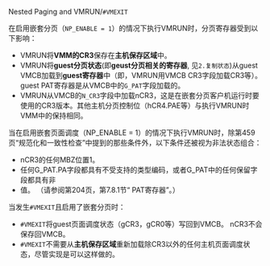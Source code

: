 
Nested Paging and VMRUN/`#VMEXIT`

在启用嵌套分页（`NP_ENABLE = 1`）的情况下执行VMRUN时，分页寄存器受到以下影响：

* VMRUN将**VMM的CR3**保存在**主机保存区域**中。
* VMRUN将**guest分页状态**(即**geust分页相关的寄存器**, 见`2.复制状态`)从guest VMCB加载到**guest寄存器**中（即，VMRUN用VMCB CR3字段加载CR3等）。guest PAT寄存器是从VMCB中的`G_PAT`字段加载的。
* VMRUN从VMCB的`N_CR3`字段中加载nCR3，这是在嵌套分页客户机运行时要使用的CR3版本。其他主机分页控制位（hCR4.PAE等）与执行VMRUN时VMM中的保持相同。

当在启用嵌套页面调度（NP_ENABLE = 1）的情况下执行VMRUN时，除第459页“规范化和一致性检查”中提到的那些条件外，以下条件还被视为非法状态组合：

* nCR3的任何MBZ位置1。
* 任何G_PAT.PA字段都具有不受支持的类型编码，或者G_PAT中的任何保留字段都具有非
* 值。 （请参阅第204页，第7.8.1节“ PAT寄存器”。）

当发生`#VMEXIT`且启用了嵌套分页时：
* `#VMEXIT`将guest页面调度状态（gCR3，gCR0等）写回到VMCB。 nCR3不会保存回VMCB。
* `#VMEXIT`不需要从**主机保存区域**重新加载除CR3以外的任何主机页面调度状态，尽管实现是可以这样做的。